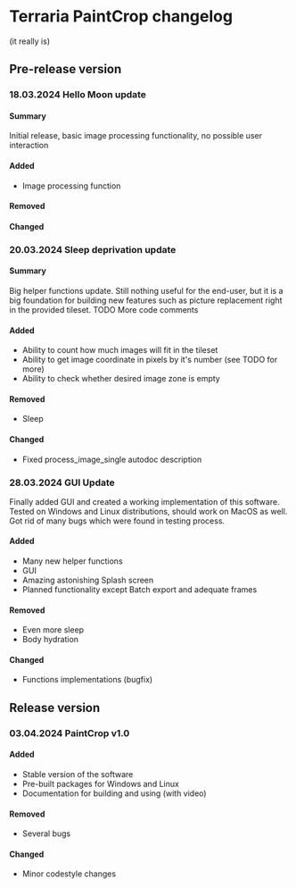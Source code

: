 # Terraria PaintCrop changelog

(it really is)

## Pre-release version
### 18.03.2024 Hello Moon update
#### Summary
Initial release, basic image processing functionality, no possible user interaction
#### Added
- Image processing function
#### Removed
#### Changed


### 20.03.2024 Sleep deprivation update
#### Summary
Big helper functions update. Still nothing useful for the end-user, but it is a big
foundation for building new features such as picture replacement right in the provided tileset.
TODO More code comments
#### Added
- Ability to count how much images will fit in the tileset
- Ability to get image coordinate in pixels by it's number (see TODO for more)
- Ability to check whether desired image zone is empty
#### Removed
- Sleep
#### Changed
- Fixed process_image_single autodoc description

### 28.03.2024 GUI Update

Finally added GUI and created a working implementation of this software.
Tested on Windows and Linux distributions, should work on MacOS as well.
Got rid of many bugs which were found in testing process.
#### Added
- Many new helper functions
- GUI
- Amazing astonishing Splash screen
- Planned functionality except Batch export and adequate frames
#### Removed
- Even more sleep
- Body hydration
#### Changed
- Functions implementations (bugfix)

## Release version
### 03.04.2024 PaintCrop v1.0
#### Added
- Stable version of the software
- Pre-built packages for Windows and Linux
- Documentation for building and using (with video)
#### Removed
- Several bugs
#### Changed
- Minor codestyle changes